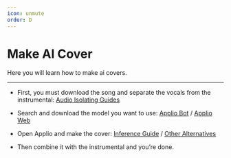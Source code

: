 ```yaml
---
icon: unmute
order: D
---
```


# Make AI Cover
Here you will learn how to make ai covers.

---

- First, you must download the song and separate the vocals from the instrumental: [Audio Isolating Guides](/guides\Audio\Audio.md)

- Search and download the model you want to use: [Applio Bot](/voice-models\Bot.md) / [Applio Web](https://applio.org/models)

- Open Applio and make the cover: [Inference Guide](/get-started\inferencing.md) / [Other Alternatives](/get-started\Alternatives.md)

- Then combine it with the instrumental and you’re done.


